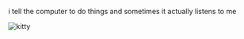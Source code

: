 i tell the computer to do things and sometimes it actually listens to me
<!--START_SECTION:update_image-->
<img src=https://raw.githubusercontent.com/sneakykestrel/sneakykestrel/main/.github/images/i-need-to-kill-you.gif height="" width="" align=left alt=kitty />
<!--END_SECTION:update_image-->

